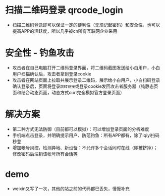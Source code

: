 # 扫描二维码登录 qrcode_login
- 扫描二维码登录即可以保证一定的便利性（无须记起密码）和安全性，也可以提高APP的活跃度，所以几乎被cn所有互联网企业采用


# 安全性 - 钓鱼攻击
- 攻击者在自己电脑打开二维码登录界面，将二维码截图发送给小白用户，小白用户扫描确认后，攻击者拿到登录cookie
- 攻击者在网站页面上拉取并展示登录二维码，展示给小白用户，小白扫码登录确认登录后，页面将登录`跳转链接`或登录cookie发回攻击者服务器（纯静态页面和结合动态页面，动态方式curl完全模拟官方登录页面）

# 解决方案
- 第二种方式无法防御（目前都可以模拟）：可以增加登录页面的分析难度
- 手机端点击登录，并明确提示用户、防范钓鱼：所有APP都有，除了iqiyi扫码秒登
- 增加帐号风控，检测异地、新设备：不允许多个会话同时在线（即被挤掉）；修改密码后注销该帐号所有会话等

# demo
- weixin又写了一次，其他的站之前的代码都已丢失，慢慢补充
